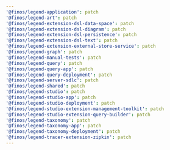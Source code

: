 ```yaml
---
'@finos/legend-application': patch
'@finos/legend-art': patch
'@finos/legend-extension-dsl-data-space': patch
'@finos/legend-extension-dsl-diagram': patch
'@finos/legend-extension-dsl-persistence': patch
'@finos/legend-extension-dsl-text': patch
'@finos/legend-extension-external-store-service': patch
'@finos/legend-graph': patch
'@finos/legend-manual-tests': patch
'@finos/legend-query': patch
'@finos/legend-query-app': patch
'@finos/legend-query-deployment': patch
'@finos/legend-server-sdlc': patch
'@finos/legend-shared': patch
'@finos/legend-studio': patch
'@finos/legend-studio-app': patch
'@finos/legend-studio-deployment': patch
'@finos/legend-studio-extension-management-toolkit': patch
'@finos/legend-studio-extension-query-builder': patch
'@finos/legend-taxonomy': patch
'@finos/legend-taxonomy-app': patch
'@finos/legend-taxonomy-deployment': patch
'@finos/legend-tracer-extension-zipkin': patch
---
```

